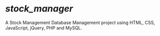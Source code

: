 # _stock_manager_
A Stock Management Database Management project using HTML, CSS, JavaScript, jQuery, PHP and MySQL.
